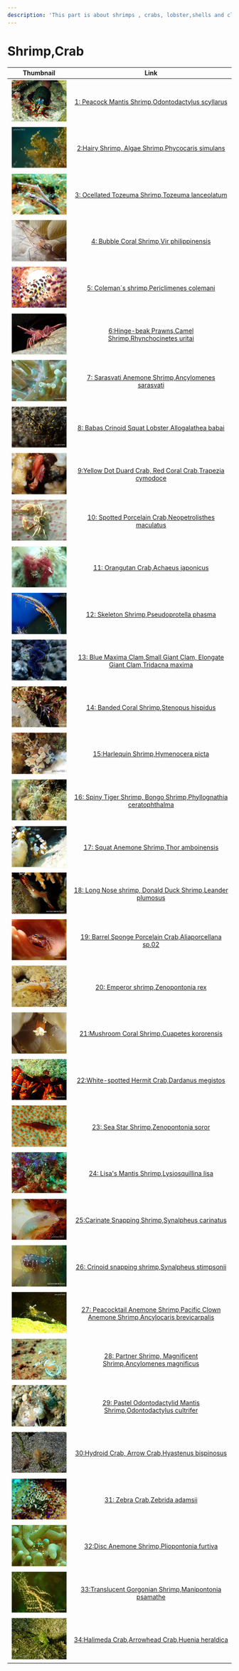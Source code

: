 ```yaml
---
description: 'This part is about shrimps , crabs, lobster,shells and clams'
---
```


# Shrimp,Crab

| Thumbnail | Link |
| :---: | :---: |
| ![](../../.gitbook/assets/small-peacock-mantis-shrimp.jpg)  | [1: Peacock Mantis Shrimp,Odontodactylus scyllarus](1-peacock-mantis-shrimp.md) |
| ![](../../.gitbook/assets/small-hairy-shrimp.jpg)  | [2:Hairy Shrimp, Algae Shrimp,Phycocaris simulans](2-hairy-shrimp-algae-shrimp.md) |
| ![](../../.gitbook/assets/small-ocellated-tozeuma-shrimp.jpg)  | [3: Ocellated Tozeuma Shrimp,Tozeuma lanceolatum](3-ocellated-tozeuma-shrimp.md) |
| ![](../../.gitbook/assets/small-bubble-coral-shrimp.jpg)  | [4: Bubble Coral Shrimp,Vir philippinensis](4-bubble-coral-shrimp.md) |
| ![](../../.gitbook/assets/small-coleman-shrimp.jpg)  | [5: Coleman\`s shrimp,Periclimenes colemani](5-coleman-shrimp.md) |
| ![](../../.gitbook/assets/small-dancing-shrimp.jpg)  | [6:Hinge-beak Prawns,Camel Shrimp,Rhynchocinetes uritai](6-dancing-shrimp-camel-shrimp-hingebeak-prawn.md) |
| ![](../../.gitbook/assets/small-sarasvati-anemone-shrimp.jpg)  | [7: Sarasvati Anemone Shrimp,Ancylomenes sarasvati](7-sarasvati-anemone-shrimp.md) |
| ![](../../.gitbook/assets/small-elegant-crinoid-squat-lobster.jpg)  | [8: Babas Crinoid Squat Lobster,Allogalathea babai](8-elegant-crinoid-squat-lobster.md) |
| ![](../../.gitbook/assets/small-red-spotted-guard-crab.jpg)  | [9:Yellow Dot Duard Crab, Red Coral Crab,Trapezia cymodoce](9-red-spotted-guard-crab.md) |
| ![](../../.gitbook/assets/small-spotted-porcelain-crab.jpg)  | [10: Spotted Porcelain Crab,Neopetrolisthes maculatus](10-spotted-porcelain-crab.md) |
| ![](../../.gitbook/assets/small-orangutan-crab.jpg)  | [11: Orangutan Crab,Achaeus japonicus](11-orangutan-crab-achaeus-japonicus.md) |
| ![](../../.gitbook/assets/small-skeleton-shrimp.jpg)  | [12: Skeleton Shrimp,Pseudoprotella phasma](12-caprellidae-skeleton-shrimp.md) |
| ![](../../.gitbook/assets/small-maxima-giant-clam.jpg)  | [13: Blue Maxima Clam,Small Giant Clam, Elongate Giant Clam,Tridacna maxima](13-maxima-giant-clam.md) |
| ![](../../.gitbook/assets/small-banded-coral-shrimp.jpg)  | [14: Banded Coral Shrimp,Stenopus hispidus](14-banded-coral-shrimp.md) |
| ![](../../.gitbook/assets/small-harlequin-shrimp.jpg)  | [15:Harlequin Shrimp,Hymenocera picta](15-harlequin-shrimp.md) |
| ![](../../.gitbook/assets/small-spiny-tiger-shrimp.jpg)  | [16: Spiny Tiger Shrimp, Bongo Shrimp,Phyllognathia ceratophthalma](16-spiny-tiger-shrimp.md) |
| ![](../../.gitbook/assets/small-squat-anemone-shrimp.jpg)  | [17: Squat Anemone Shrimp,Thor amboinensis](17-squat-anemone-shrimp-sexy-anemone-shrimp.md) |
| ![](../../.gitbook/assets/small-donald-duck-shrimp.jpg)  | [18: Long Nose shrimp, Donald Duck Shrimp,Leander plumosus](18-donald-duck-shrimp-leander-plumosus.md) |
| ![](../../.gitbook/assets/small-aliaporcellana-porcelain-crab.jpg)  | [19: Barrel Sponge Porcelain Crab,Aliaporcellana sp.02](19-aliaporcellana-porcelain-crab.md) |
| ![](../../.gitbook/assets/small-emperor-shrimp.jpg)  | [20: Emperor shrimp,Zenopontonia rex](20-emperor-shrimp.md) |
| ![](../../.gitbook/assets/small-mushroom-coral-shrimp.jpg)  | [21:Mushroom Coral Shrimp,Cuapetes kororensis](21-mushroom-coral-shrimp-popcorn-shrimp-periclmenes-kororensis-white-head-shrimp.md) |
| ![](../../.gitbook/assets/small-white-spotted-hermit-shrimp.jpg)  | [22:White-spotted Hermit Crab,Dardanus megistos](22-white-spotted-hermit-shrimp.md) |
| ![](../../.gitbook/assets/small-sea-star-shrimp.jpg)  | [23: Sea Star Shrimp,Zenopontonia soror](23-sea-star-shrimp.md) |
| ![](../../.gitbook/assets/small-lisas-mantis-shrimp.jpg)  | [24: Lisa's Mantis Shrimp​,Lysiosquillina lisa](24-lisas-mantis-shrimp.md) |
| ![](../../.gitbook/assets/small-soft-coral-snapping-shrimp.jpg)  | [25:Carinate Snapping Shrimp,Synalpheus carinatus](25-soft-coral-snapping-shrimp-synalpheus-neomeris.md) |
| ![](../../.gitbook/assets/small-stimpsons-snapping-shrimp.jpg)  | [26: Crinoid snapping shrimp,Synalpheus stimpsonii](26-stimpsons-snapping-shrimp-synalpheus-stimpsonii.md) |
| ![](../../.gitbook/assets/small-peacock-tail-anemone-shrimp.jpg)  | [27: Peacocktail Anemone Shrimp,Pacific Clown Anemone Shrimp,Ancylocaris brevicarpalis](27-peacock-tail-anemone-shrimp.md) |
| ![](../../.gitbook/assets/small-magnificent-anemone-shrimp.jpg)  | [28: Partner Shrimp, Magnificent Shrimp,Ancylomenes magnificus](28-magnificent-anemone-shrimp.md) |
| ![](../../.gitbook/assets/small-keel-tail-mantis.jpg)  | [29: Pastel Odontodactylid Mantis Shrimp,Odontodactylus cultrifer](29-keel-tail-mantis.md) |
| ![](../../.gitbook/assets/small-white-v-hydroid-crab.jpg)  | [30:Hydroid Crab, Arrow Crab,Hyastenus bispinosus](30-white-v-hydroid-crab.md) |
| ![](../../.gitbook/assets/small-zebra-urchin-crab.jpg)  | [31: Zebra Crab,Zebrida adamsii](31-zebra-urchin-crab.md) |
| ![](../../.gitbook/assets/small-hidden-corallimorph-shrimp.jpg)  | [32:Disc Anemone Shrimp,Pliopontonia furtiva](32-hidden-corallimorph-shrimp.md) |
| ![](../../.gitbook/assets/small-translucent-gorgonian-shrimp.jpg)  | [33:Translucent Gorgonian Shrimp,Manipontonia psamathe](1-unknow.md) |
| ![](../../.gitbook/assets/small-halimeda-crab.jpg)  | [34:Halimeda Crab,Arrowhead Crab,Huenia heraldica](16-unknow.md) |

